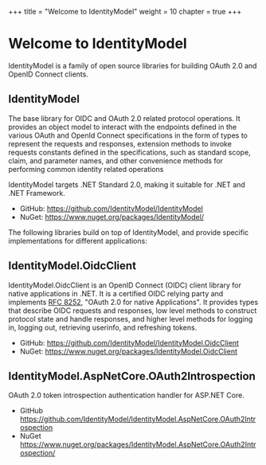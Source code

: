+++
title = "Welcome to IdentityModel"
weight = 10
chapter = true
+++


Welcome to IdentityModel
========================

IdentityModel is a family of open source libraries for building OAuth 2.0 and OpenID
Connect clients.

## IdentityModel

The base library for OIDC and OAuth 2.0 related protocol operations. It provides an object
model to interact with the endpoints defined in the various OAuth and OpenId Connect
specifications in the form of types to represent the requests and responses, extension
methods to invoke requests constants defined in the specifications, such as standard
scope, claim, and parameter names, and other convenience methods for performing common
identity related operations

IdentityModel targets .NET Standard 2.0, making it suitable for .NET and .NET Framework.

- GitHub: <https://github.com/IdentityModel/IdentityModel>
- NuGet: <https://www.nuget.org/packages/IdentityModel/>
<!-- - CI builds <https://github.com/orgs/IdentityModel/packages> -->

The following libraries build on top of IdentityModel, and provide
specific implementations for different applications:

## IdentityModel.OidcClient

IdentityModel.OidcClient is an OpenID Connect (OIDC) client library for native
applications in .NET. It is a certified OIDC relying party and implements [RFC
8252](https://datatracker.ietf.org/doc/html/rfc8252/), "OAuth 2.0 for native
Applications". It provides types that describe OIDC requests and responses, low level
methods to construct protocol state and handle responses, and higher level methods for
logging in, logging out, retrieving userinfo, and refreshing tokens.

- GitHub: <https://github.com/IdentityModel/IdentityModel.OidcClient>
- NuGet: <https://www.nuget.org/packages/IdentityModel.OidcClient>
<!-- -   CI builds <https://github.com/orgs/IdentityModel/packages> -->

## IdentityModel.AspNetCore.OAuth2Introspection

OAuth 2.0 token introspection authentication handler for ASP.NET Core.

- GitHub <https://github.com/IdentityModel/IdentityModel.AspNetCore.OAuth2Introspection>
- NuGet <https://www.nuget.org/packages/IdentityModel.AspNetCore.OAuth2Introspection/>
<!-- - CI builds <https://github.com/orgs/IdentityModel/packages> -->
